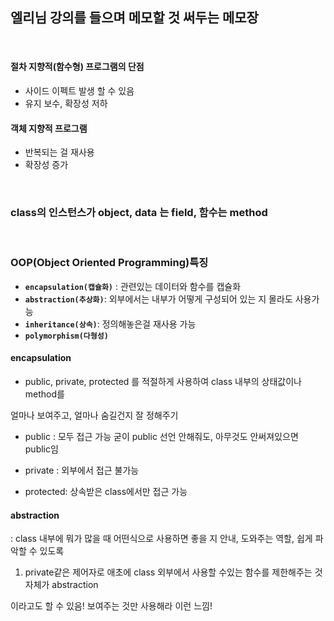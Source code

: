 ## 엘리님 강의를 들으며 메모할 것 써두는 메모장

<br/>

#### 절차 지향적(함수형) 프로그램의 단점

- 사이드 이펙트 발생 할 수 있음
- 유지 보수, 확장성 저하

#### 객체 지향적 프로그램

- 반복되는 걸 재사용
- 확장성 증가

<br />

### class의 인스턴스가 object, data 는 field, 함수는 method

<br />

### OOP(Object Oriented Programming)특징

- **`encapsulation(캡슐화)`** : 관련있는 데이터와 함수를 캡슐화
- **`abstraction(추상화)`**: 외부에서는 내부가 어떻게 구성되어 있는 지 몰라도 사용가능
- **`inheritance(상속)`**: 정의해놓은걸 재사용 가능
- **`polymorphism(다형성)`**

#### encapsulation

- public, private, protected 를 적절하게 사용하여 class 내부의 상태값이나 method를

얼마나 보여주고, 얼마나 숨길건지 잘 정해주기

- public : 모두 접근 가능 굳이 public 선언 안해줘도, 아무것도 안써져있으면 public임

- private : 외부에서 접근 불가능

- protected: 상속받은 class에서만 접근 가능

#### abstraction

: class 내부에 뭐가 많을 때 어떤식으로 사용하면 좋을 지 안내, 도와주는 역할, 쉽게 파악할 수 있도록

1. private같은 제어자로 애초에 class 외부에서 사용할 수있는 함수를 제한해주는 것 자체가 abstraction

이라고도 할 수 있음! 보여주는 것만 사용해라 이런 느낌!
